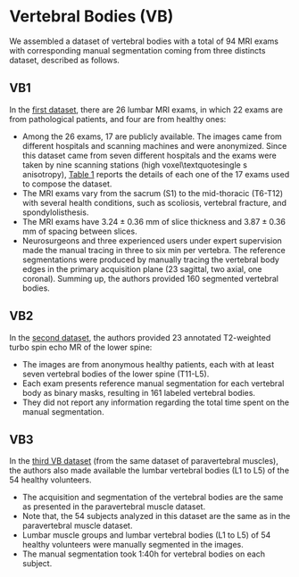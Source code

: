 

# Vertebral Bodies (VB)

We assembled a dataset of vertebral bodies with a total of 94 MRI exams with corresponding manual segmentation coming from three distincts dataset, described as follows.

## VB1
In the [first dataset](https://doi.org/10.1371/journal.pone.0143327),  there are 26 lumbar MRI exams, in which 22 exams are from pathological patients, and four are from healthy ones:

- Among the 26 exams, 17 are publicly available. The images came from different hospitals and scanning machines and were anonymized. Since this dataset came from seven different hospitals and the exams were taken by nine scanning stations (high voxel\textquotesingle s anisotropy), [Table 1](VB1/readme.md) reports the details of each one of the 17 exams used to compose the dataset.
- The MRI exams vary from the sacrum (S1) to the mid-thoracic (T6-T12) with several health conditions, such as scoliosis, vertebral fracture, and spondylolisthesis. 
- The MRI exams have $3.24 \pm 0.36$ mm of slice thickness and $3.87 \pm 0.36$ mm of spacing between slices. 
- Neurosurgeons and three experienced users under expert supervision made the manual tracing in three to six min per vertebra. The reference segmentations were produced by manually tracing the vertebral body edges in the primary acquisition plane (23 sagittal, two axial, one coronal). Summing up, the authors provided 160 segmented vertebral bodies.

## VB2 
In the [second dataset](https://doi.org/10.1111/cgf.12343), the authors provided 23 annotated T2-weighted turbo spin echo MR of the lower spine:

- The images are from anonymous healthy patients, each with at least seven vertebral bodies of the lower spine (T11-L5). 
- Each exam presents reference manual segmentation for each vertebral body as binary masks, resulting in 161 labeled vertebral bodies. 
- They did not report any information regarding the total time spent on the manual segmentation.
<!-- % https://zenodo.org/record/22304#.XUmCeHVKhv9 -->

## VB3
In the [third VB dataset](https://doi.org/10.1186/s12891-019-2528-x) (from the same dataset of paravertebral muscles), the authors also made available the lumbar vertebral bodies (L1 to L5) of the 54 healthy volunteers.  

- The acquisition and segmentation of the vertebral bodies are the same as presented in the paravertebral muscle dataset. 
- Note that, the 54 subjects analyzed in this dataset are the same as in the paravertebral muscle dataset. 
- Lumbar muscle groups and lumbar vertebral bodies (L1 to L5) of 54 healthy volunteers were manually segmented in the images. 
- The manual segmentation took 1:40h for vertebral bodies on each subject.




